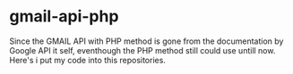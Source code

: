 # gmail-api-php
Since the GMAIL API with PHP method is gone from the documentation by Google API it self, eventhough the PHP method still could use untill now. Here's i put my code into this repositories.
